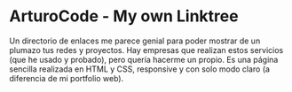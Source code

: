 # ArturoCode - My own Linktree

Un directorio de enlaces me parece genial para poder mostrar de un plumazo tus redes y proyectos. Hay empresas que realizan estos servicios (que he usado y probado), pero quería hacerme un propio. Es una página sencilla realizada en HTML y CSS, responsive y con solo modo claro (a diferencia de mi portfolio web).

